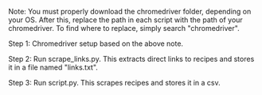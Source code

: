 Note: You must properly download the chromedriver folder, depending on your OS. After this, replace the path in each script with the path of your chromedriver. To find where to replace, simply search "chromedriver".

Step 1: Chromedriver setup based on the above note.

Step 2: Run scrape_links.py. This extracts direct links to recipes and stores it in a file named "links.txt".

Step 3: Run script.py. This scrapes recipes and stores it in a csv.